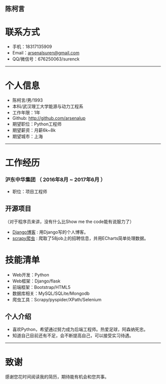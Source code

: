 陈柯言
---
# 联系方式


- 手机：18317135909 
- Email：arsenalsuren@gmail.com 
- QQ/微信号：676250063/surenck

---

# 个人信息

 - 陈柯言/男/1993 
 - 本科/武汉理工大学能源与动力工程系 
 - 工作年限：1年
 - Github: http://github.com/arsenalup 
 - 期望职位：Python工程师
 - 期望薪资：月薪6k~8k
 - 期望城市：上海

---

# 工作经历

### 沪东中华集团 （ 2016年8月 ~ 2017年6月 ）
- 职位：项目工程师


## 开源项目
（对于程序员来讲，没有什么比Show me the code能有说服力了）

 - [Django博客](https://github.com/arsenalup/django-blog) : 用Django写的个人博客。
 - [scrapy爬虫](https://github.com/arsenalup/scrapy-58job) : 爬取了58job上的招聘信息，并用ECharts简单处理数据。

# 技能清单

- Web开发：Python
- Web框架：Django/flask
- 前端框架：Bootstrap/HTML5
- 数据库相关：MySQL/SQLite/Mongodb
- 爬虫工具：Scrapy/pyspider/XPath/Selenium   


## 个人介绍

 - 喜欢Python，希望通过努力成为后端工程师。热爱足球，阿森纳死忠。
 - 知道自己目前还有不足，会不断提高自己，可以接受实习待遇。


---

# 致谢
感谢您花时间阅读我的简历，期待能有机会和您共事。
